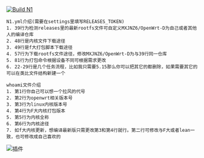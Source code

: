 [![Build N1](https://github.com/MXJNZ6/Flippy-D/actions/workflows/N1.yml/badge.svg)](https://github.com/MXJNZ6/Flippy-D/actions/workflows/N1.yml)
```
N1.yml介绍(需要在settings里填写RELEASES_TOKEN)
1. 39行为检测releases里的最新rootfs文件可自定义MXJNZ6/OpenWrt-D为自己或者其他人的编译仓库
2. 48行是内核文件下载途径
3. 49行是f大打包脚本下载途径
4. 57行为下载rootfs文件途径，修改MXJNZ6/OpenWrt-D为与39行同一仓库
5. 81行为打包命令根据设备不同可根据需求更改
6. 22-29行是几个任务流程，比如我只需要5.15那么你可以把其它的都删除，如果需要其它的可以在类比文件结构新建一个
```
```
whoami文件介绍
1. 第1行你自己可以想一个拉风的代号
2. 第2行为openwrt相关版本号
3. 第3行为linux内核版本号
4. 第4行为F大内核打包版本
5. 第5行为内核全称
6. 第6行为内核途径
7. 如f大内核更新，想编译最新版只需更改第3和第4行就行。第二行可修改与F大或者lean一致，也可修改成自己喜欢的
```
![插件](https://user-images.githubusercontent.com/53927877/162709856-d6454dd1-dcce-462c-8dd6-d026d8723d9b.png)
